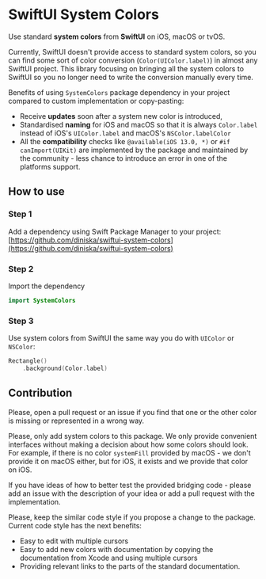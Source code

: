 # SwiftUI System Colors

Use standard **system colors** from **SwiftUI** on iOS, macOS or tvOS.

Currently, SwiftUI doesn't provide access to standard system colors, so you can find some sort of color conversion (`Color(UIColor.label)`) in almost any SwiftUI project. This library focusing on bringing all the system colors to SwiftUI so you no longer need to write the conversion manually every time.

Benefits of using `SystemColors` package dependency in your project compared to custom implementation or copy-pasting:

* Receive **updates** soon after a system new color is introduced,
* Standardised **naming** for iOS and macOS so that it is always `Color.label` instead of iOS's `UIColor.label` and macOS's `NSColor.labelColor`
* All the **compatibility** checks like `@available(iOS 13.0, *)` or `#if canImport(UIKit)` are implemented by the package and maintained by the community - less chance to introduce an error in one of the platforms support.


## How to use

### Step 1

Add a dependency using Swift Package Manager to your project: [https://github.com/diniska/swiftui-system-colors](https://github.com/diniska/swiftui-system-colors)

### Step 2

Import the dependency

```swift
import SystemColors
```

### Step 3

Use system colors from SwiftUI the same way you do with `UIColor` or `NSColor`:

```swift
Rectangle()
	.background(Color.label)
```


## Contribution

Please, open a pull request or an issue if you find that one or the other color is missing or represented in a wrong way. 

Please, only add system colors to this package. We only provide convenient interfaces without making a decision about how some colors should look.
For example, if there is no color `systemFill` provided by macOS - we don't provide it on macOS either, but for iOS, it exists and we provide that color on iOS.

If you have ideas of how to better test the provided bridging code - please add an issue with the description of your idea or add a pull request with the implementation.

Please, keep the similar code style if you propose a change to the package. Current code style has the next benefits:

* Easy to edit with multiple cursors
* Easy to add new colors with documentation by copying the documentation from Xcode and using multiple cursors
* Providing relevant links to the parts of the standard documentation.
